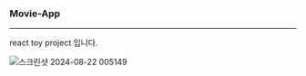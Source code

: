 ### Movie-App
-------------------
react toy project 입니다.

![스크린샷 2024-08-22 005149](https://github.com/user-attachments/assets/8abaa296-1728-4421-b2ea-b14e26aae6c1)
